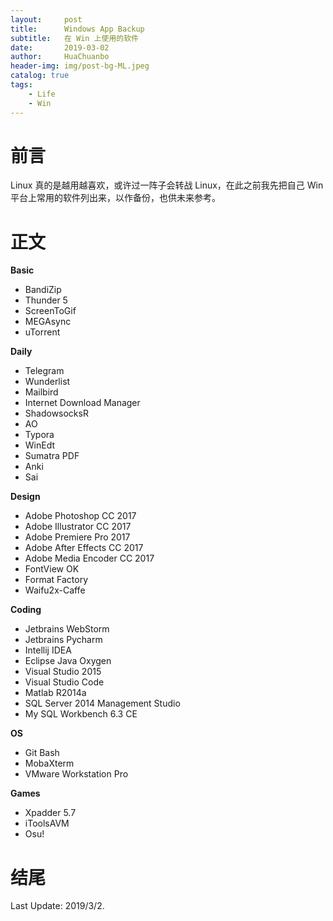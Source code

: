 ```yaml
---
layout:     post
title:      Windows App Backup
subtitle:   在 Win 上使用的软件
date:       2019-03-02
author:     HuaChuanbo
header-img: img/post-bg-ML.jpeg
catalog: true
tags:
    - Life
    - Win
---
```


# 前言

Linux 真的是越用越喜欢，或许过一阵子会转战 Linux，在此之前我先把自己 Win 平台上常用的软件列出来，以作备份，也供未来参考。

# 正文

**Basic**

- BandiZip
- Thunder 5
- ScreenToGif
- MEGAsync
- uTorrent

**Daily**

- Telegram
- Wunderlist
- Mailbird
- Internet Download Manager
- ShadowsocksR
- AO
- Typora
- WinEdt
- Sumatra PDF
- Anki
- Sai

**Design**

- Adobe Photoshop CC 2017
- Adobe Illustrator CC 2017
- Adobe Premiere Pro 2017
- Adobe After Effects CC 2017
- Adobe Media Encoder CC 2017
- FontView OK
- Format Factory
- Waifu2x-Caffe

**Coding**

- Jetbrains WebStorm
- Jetbrains Pycharm
- Intellij IDEA
- Eclipse Java Oxygen
- Visual Studio 2015
- Visual Studio Code
- Matlab R2014a
- SQL Server 2014 Management Studio
- My SQL Workbench 6.3 CE

**OS**

- Git Bash
- MobaXterm
- VMware Workstation Pro

**Games**

- Xpadder 5.7
- iToolsAVM
- Osu!

# 结尾

Last Update: 2019/3/2.